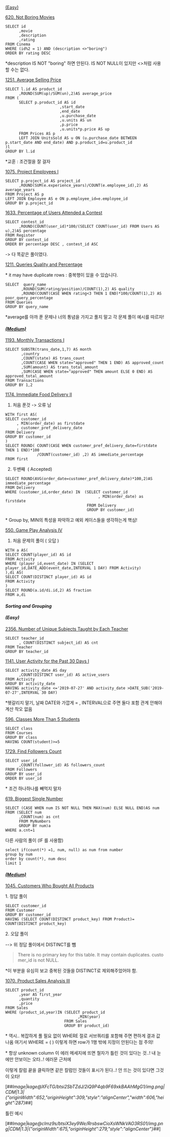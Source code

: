 [(Easy)](https://leetcode.com/problems/not-boring-movies/?envType=study-plan-v2&envId=top-sql-50)

[620. Not Boring Movies](https://leetcode.com/problems/not-boring-movies/?envType=study-plan-v2&envId=top-sql-50)

```
SELECT id
      ,movie
      ,description
      ,rating
FROM Cinema
WHERE (id%2 = 1) AND (description <>"boring")
ORDER BY rating DESC
```

\*description IS NOT "boring" 하면 안된다. IS NOT NULL이 있지만 <>처럼 사용할 수는 없다. 

[1251. Average Selling Price](https://leetcode.com/problems/average-selling-price/description/?envType=study-plan-v2&envId=top-sql-50)

```
SELECT l.id AS product_id
      ,ROUND(SUM(up)/SUM(un),2)AS average_price
FROM (
      SELECT p.product_id AS id
                        ,start_date
                        ,end_date
                        ,u.purchase_date
                        ,u.units AS un
                        ,p.price
                        ,u.units*p.price AS up
      FROM Prices AS p
      LEFT JOIN UnitsSold AS u ON (u.purchase_date BETWEEN p.start_date AND end_date) AND p.product_id=u.product_id
)l
GROUP BY l.id
```

\*교훈 : 조건절을 잘 걸자 

[1075. Project Employees I](https://leetcode.com/problems/project-employees-i/description/?envType=study-plan-v2&envId=top-sql-50)

```
SELECT p.project_id AS project_id
      ,ROUND(SUM(e.experience_years)/COUNT(e.employee_id),2) AS average_years
FROM Project AS p 
LEFT JOIN Employee AS e ON p.employee_id=e.employee_id
GROUP BY p.project_id
```

[1633. Percentage of Users Attended a Contest](https://leetcode.com/problems/percentage-of-users-attended-a-contest/description/?envType=study-plan-v2&envId=top-sql-50)

```
SELECT contest_id
      ,ROUND(COUNT(user_id)*100/(SELECT COUNT(user_id) FROM Users AS u),2)AS percentage
FROM Register 
GROUP BY contest_id
ORDER BY percentage DESC , contest_id ASC
```

\-> 다 똑같은 풀이였다.

[1211. Queries Quality and Percentage](https://leetcode.com/problems/queries-quality-and-percentage/description/?envType=study-plan-v2&envId=top-sql-50)

\* it may have duplicate rows : 중복행이 있을 수 있습니다. 

```
SELECT  query_name
       ,ROUND(SUM(rating/position)/COUNT(1),2) AS quality
       ,ROUND(COUNT(CASE WHEN rating<3 THEN 1 END)*100/COUNT(1),2) AS poor_query_percentage
FROM Queries 
GROUP BY query_name
```

\*average를 아까 푼 문제나 너의 통념을 가지고 풀지 말고 각 문제 풀이 예시를 따르자!

#### **_[(Medium)](https://leetcode.com/problems/not-boring-movies/?envType=study-plan-v2&envId=top-sql-50)_**

[1193. Monthly Transactions I](https://leetcode.com/problems/monthly-transactions-i/?envType=study-plan-v2&envId=top-sql-50)

```
SELECT SUBSTR(trans_date,1,7) AS month 
       ,country
       ,COUNT(state) AS trans_count
       ,COUNT(CASE WHEN state="approved" THEN 1 END) AS approved_count
       ,SUM(amount) AS trans_total_amount 
       ,SUM(CASE WHEN state="approved" THEN amount ELSE 0 END) AS approved_total_amount 
FROM Transactions
GROUP BY 1,2
```

[1174. Immediate Food Delivery II](https://leetcode.com/problems/immediate-food-delivery-ii/description/?envType=study-plan-v2&envId=top-sql-50)

1) 처음 푼것 -> 오류 남 

```
WITH first AS(
SELECT customer_id
     , MIN(order_date) as firstdate
     , customer_pref_delivery_date
FROM Delivery 
GROUP BY customer_id
)
SELECT ROUND( COUNT(CASE WHEN customer_pref_delivery_date=firstdate THEN 1 END)*100
              /COUNT(customer_id) ,2) AS immediate_percentage   
FROM first
```

2) 두밴째  ( Accepted) 

```
SELECT ROUND(AVG(order_date=customer_pref_delivery_date)*100,2)AS immediate_percentage 
FROM Delivery 
WHERE (customer_id,order_date) IN  (SELECT customer_id
                                         , MIN(order_date) as firstdate
                                    FROM Delivery 
                                    GROUP BY customer_id)
```

\* Group by, MIN의 특성을 파악하고 예외 케이스들을 생각하는게 핵심! 

[550. Game Play Analysis IV](https://leetcode.com/problems/game-play-analysis-iv/?envType=study-plan-v2&envId=top-sql-50)

1) 처음 문제의 풀이 ( 오답 ) 

```
WITH a AS(
SELECT COUNT(player_id) AS id 
FROM Activity
WHERE (player_id,event_date) IN (SELECT player_id,DATE_ADD(event_date,INTERVAL 1 DAY) FROM Activity) 
),di AS(
SELECT COUNT(DISTINCT player_id) AS id
FROM Activity
)
SELECT ROUND(a.id/di.id,2) AS fraction
FROM a,di
```

#### _**Sorting and Grouping**_

#### _**(Easy)**_

[2356. Number of Unique Subjects Taught by Each Teacher](https://leetcode.com/problems/number-of-unique-subjects-taught-by-each-teacher/?envType=study-plan-v2&envId=top-sql-50)

```
SELECT teacher_id
      , COUNT(DISTINCT subject_id) AS cnt  
FROM Teacher
GROUP BY teacher_id
```

[1141. User Activity for the Past 30 Days I](https://leetcode.com/problems/user-activity-for-the-past-30-days-i/?envType=study-plan-v2&envId=top-sql-50)

```
SELECT activity_date AS day
      ,COUNT(DISTINCT user_id) AS active_users
FROM Activity  
GROUP BY activity_date
HAVING activity_date <='2019-07-27' AND activity_date >DATE_SUB('2019-07-27',INTERVAL 30 DAY)
```

\*헷갈리지 말기, 날짜 DATE와 가깝게 = , INTERVAL으로 주면 둘다 포함 관계 안해야 계산 착오 없음

[596. Classes More Than 5 Students](https://leetcode.com/problems/classes-more-than-5-students/description/?envType=study-plan-v2&envId=top-sql-50)

```
SELECT class 
FROM Courses
GROUP BY class
HAVING COUNT(student)>=5
```

[1729. Find Followers Count](https://leetcode.com/problems/find-followers-count/description/?envType=study-plan-v2&envId=top-sql-50)

```
SELECT user_id
      ,COUNT(follower_id) AS followers_count 
FROM Followers
GROUP BY user_id
ORDER BY user_id
```

\* 조건 하나하나를 빼먹지 말자 

[619. Biggest Single Number](https://leetcode.com/problems/biggest-single-number/description/?envType=study-plan-v2&envId=top-sql-50)

```
SELECT (CASE WHEN num IS NOT NULL THEN MAX(num) ELSE NULL END)AS num
FROM (SELECT num
      ,COUNT(num) as cnt
      FROM MyNumbers
      GROUP BY num)a
WHERE a.cnt=1
```

다른 사람의 풀이 (IF 를 사용함) 

```
select if(count(*) =1, num, null) as num from number 
group by num 
order by count(*), num desc 
limit 1
```
#### **_[(Medium)](https://leetcode.com/problems/not-boring-movies/?envType=study-plan-v2&envId=top-sql-50)_**

[1045. Customers Who Bought All Products](https://leetcode.com/problems/customers-who-bought-all-products/?envType=study-plan-v2&envId=top-sql-50)

1\. 정답 풀이 

```
SELECT customer_id
FROM Customer 
GROUP BY customer_id
HAVING (SELECT COUNT(DISTINCT product_key) FROM Product)= COUNT(DISTINCT product_key)
```

2\. 오답 풀이 

\--> 위 정답 풀이에서 DISTINCT를 뺌

> There is no primary key for this table. It may contain duplicates. customer\_id is not NULL.

\*이 부분을 유심히 보고 중복된 것들을 DISTINCT로 제외해주었어야 함.

[1070. Product Sales Analysis III](https://leetcode.com/problems/product-sales-analysis-iii/description/?envType=study-plan-v2&envId=top-sql-50)

```
SELECT product_id
      ,year AS first_year
      ,quantity
      ,price
FROM Sales
WHERE (product_id,year)IN (SELECT product_id
                                ,MIN(year) 
                          FROM Sales 
                          GROUP BY product_id)
```

\* 역시.. 복잡하게 풀 필요 없이 WHERE 절로 서브쿼리를 포함해 주면 편하게 결과 값 나옴 여기서 WHERE = ( ) 이렇게 하면 row가 1행 밖에 지정이 안된다는 점 주의! 

\* 항상 unknown column 이 에러 메세지에 뜨면 철자가 틀린 것이 있다는 것..! 내 눈에만 안보이는 오타..! 에러문 근처에 

이렇게 칼럼 끝을 클릭하면 같은 칼럼인 것들이 표시가 된다..! 안 뜨는 것이 있다면 그것이 오타! 

[##_Image|kage@XFcTG/btsi2SbTZdJ/2iQ9P4qb9F69xkBAAhMgG1/img.png|CDM|1.3|{"originWidth":652,"originHeight":309,"style":"alignCenter","width":606,"height":287}_##]

틀린 예시 

[##_Image|kage@cImz9s/btsiX3ey9We/RrsbswCioXsWNkVAO3RS01/img.png|CDM|1.3|{"originWidth":675,"originHeight":279,"style":"alignCenter"}_##]
